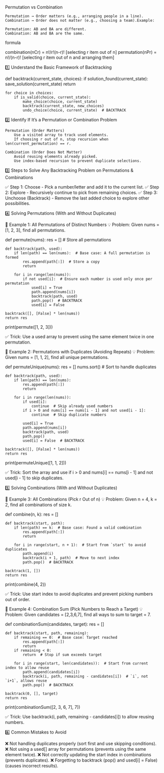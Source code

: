 Permutation vs Combination

    Permutation → Order matters (e.g., arranging people in a line).
    Combination → Order does not matter (e.g., choosing a team).Example:

    Permutation: AB and BA are different.
    Combination: AB and BA are the same.

formula
  
  combination(nCr) = n!/r!(n-r)! [selecting r item out of n]
  permutation(nPr) = n!/(n-r)!   [selecting r item out of n and arranging them]

1️⃣ Understand the Basic Framework of Backtracking

def backtrack(current_state, choices):
    if solution_found(current_state):
        save_solution(current_state)
        return

    for choice in choices:
        if is_valid(choice, current_state):
            make_choice(choice, current_state)
            backtrack(current_state, new_choices)
            undo_choice(choice, current_state)  # BACKTRACK

2️⃣ Identify If It’s a Permutation or Combination Problem

    Permutation (Order Matters)
        Use a visited array to track used elements.
        If choosing r out of n, stop recursion when len(current_permutation) == r.

    Combination (Order Does Not Matter)
        Avoid reusing elements already picked.
        Use index-based recursion to prevent duplicate selections.

3️⃣ Steps to Solve Any Backtracking Problem on Permutations & Combinations

✅ Step 1: Choose - Pick a number/letter and add it to the current list.
✅ Step 2: Explore - Recursively continue to pick from remaining choices.
✅ Step 3: Unchoose (Backtrack) - Remove the last added choice to explore other possibilities.

4️⃣ Solving Permutations (With and Without Duplicates)

🔹 Example 1: All Permutations of Distinct Numbers
💡 Problem: Given nums = [1, 2, 3], find all permutations.

def permute(nums):
    res = []  # Store all permutations

    def backtrack(path, used):
        if len(path) == len(nums):  # Base case: A full permutation is formed
            res.append(path[:])  # Store a copy
            return

        for i in range(len(nums)):
            if not used[i]:  # Ensure each number is used only once per permutation
                used[i] = True
                path.append(nums[i])
                backtrack(path, used)
                path.pop()  # BACKTRACK
                used[i] = False

    backtrack([], [False] * len(nums))
    return res

print(permute([1, 2, 3]))

✅ Trick: Use a used array to prevent using the same element twice in one permutation.

🔹 Example 2: Permutations with Duplicates (Avoiding Repeats)
💡 Problem: Given nums = [1, 1, 2], find all unique permutations.

def permuteUnique(nums):
    res = []
    nums.sort()  # Sort to handle duplicates

    def backtrack(path, used):
        if len(path) == len(nums):
            res.append(path[:])
            return
        
        for i in range(len(nums)):
            if used[i]: 
                continue  # Skip already used numbers
            if i > 0 and nums[i] == nums[i - 1] and not used[i - 1]:
                continue  # Skip duplicate numbers

            used[i] = True
            path.append(nums[i])
            backtrack(path, used)
            path.pop()
            used[i] = False  # BACKTRACK

    backtrack([], [False] * len(nums))
    return res

print(permuteUnique([1, 1, 2]))

✅ Trick: Sort the array and use if i > 0 and nums[i] == nums[i - 1] and not used[i - 1] to skip duplicates.

5️⃣ Solving Combinations (With and Without Duplicates)

🔹 Example 3: All Combinations (Pick r Out of n)
💡 Problem: Given n = 4, k = 2, find all combinations of size k.

def combine(n, k):
    res = []

    def backtrack(start, path):
        if len(path) == k:  # Base case: Found a valid combination
            res.append(path[:])
            return

        for i in range(start, n + 1):  # Start from `start` to avoid duplicates
            path.append(i)
            backtrack(i + 1, path)  # Move to next index
            path.pop()  # BACKTRACK

    backtrack(1, [])
    return res

print(combine(4, 2))

✅ Trick: Use start index to avoid duplicates and prevent picking numbers out of order.

🔹 Example 4: Combination Sum (Pick Numbers to Reach a Target)
💡 Problem: Given candidates = [2,3,6,7], find all ways to sum to target = 7.

def combinationSum(candidates, target):
    res = []

    def backtrack(start, path, remaining):
        if remaining == 0:  # Base case: Target reached
            res.append(path[:])
            return
        if remaining < 0:
            return  # Stop if sum exceeds target

        for i in range(start, len(candidates)):  # Start from current index to allow reuse
            path.append(candidates[i])
            backtrack(i, path, remaining - candidates[i])  # `i`, not `i+1`, allows reuse
            path.pop()  # BACKTRACK

    backtrack(0, [], target)
    return res

print(combinationSum([2, 3, 6, 7], 7))

✅ Trick: Use backtrack(i, path, remaining - candidates[i]) to allow reusing numbers.

6️⃣ Common Mistakes to Avoid

❌ Not handling duplicates properly (sort first and use skipping conditions).
❌ Not using a used[] array for permutations (prevents using the same element twice).
❌ Not correctly updating the start index in combinations (prevents duplicates).
❌ Forgetting to backtrack (pop() and used[i] = False) (causes incorrect results).